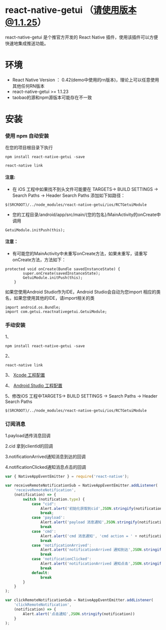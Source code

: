 # react-native-getui （请使用版本@1.1.25）
react-native-getui 是个推官方开发的 React Native 插件，使用该插件可以方便快速地集成推送功能。


# 环境

- React Native Version ： 0.42(demo中使用的rn版本)，理论上可以任意使用其他任何RN版本
- react-native-getui >= 1.1.23
- taobao的源和npm源版本可能存在不一致

# 安装

### 使用 npm 自动安装

在您的项目根目录下执行

````
npm install react-native-getui -save
````

````
react-native link
````
#### 注意:

- 在 iOS 工程中如果找不到头文件可能要在 TARGETS-> BUILD SETTINGS -> Search Paths -> Header Search Paths 添加如下如路径：
````
$(SRCROOT)/../node_modules/react-native-getui/ios/RCTGetuiModule
````
- 您的工程目录/android/app/src/main/{您的包名}/MainActivity的onCreate中调用
````
GetuiModule.initPush(this);
````
#### 注意：

- 有可能您的MainActivity中未重写onCreate方法，如果未重写，请重写onCreate方法，方法如下：
````
protected void onCreate(Bundle savedInstanceState) {
        super.onCreate(savedInstanceState);
        GetuiModule.initPush(this);
    }
````
如果您使用Android Studio作为IDE，Android Studio会自动为您import 相应的类名，如果您使用其他的IDE，请import相关的类

````
import android.os.Bundle;
import com.getui.reactnativegetui.GetuiModule;
````

### 手动安装
1、
````
npm install react-native-getui -save
````

2、
````
react-native link
````

3、
[Xcode 工程配置](https://github.com/GetuiLaboratory/react-native-getui/blob/master/example/document/iOS.md)

4、
[Android Studio 工程配置](https://github.com/GetuiLaboratory/react-native-getui/blob/master/example/document/android.md)

5、修改iOS 工程中TARGETS-> BUILD SETTINGS -> Search Paths -> Header Search Paths

````
$(SRCROOT)/../node_modules/react-native-getui/ios/RCTGetuiModule
````

### 订阅消息

1.payload透传消息回调

2.cid 拿到clientId的回调

3.notificationArrived通知消息到达的回调

4.notificationClicked通知消息点击的回调

````javascript
var { NativeAppEventEmitter } = require('react-native');

var receiveRemoteNotificationSub = NativeAppEventEmitter.addListener(
    'receiveRemoteNotification',
    (notification) => {
        switch (notification.type) {
            case "cid":
                Alert.alert('初始化获取到cid',JSON.stringify(notification))
                break;
            case 'payload':
                Alert.alert('payload 消息通知',JSON.stringify(notification))
                break
            case 'cmd':
                Alert.alert('cmd 消息通知', 'cmd action = ' + notification.cmd)
                break
            case 'notificationArrived':
                Alert.alert('notificationArrived 通知到达',JSON.stringify(notification))
                break
            case 'notificationClicked':
                Alert.alert('notificationArrived 通知点击',JSON.stringify(notification))
                break
            default:
                break
        }
    }
);

var clickRemoteNotificationSub = NativeAppEventEmitter.addListener(
    'clickRemoteNotification',
    (notification) => {
        Alert.alert('点击通知',JSON.stringify(notification))
    }
);
````


